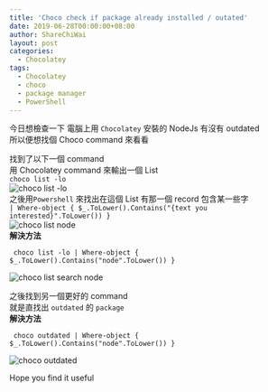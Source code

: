 ```yaml
---
title: 'Choco check if package already installed / outated'
date: 2019-06-28T00:00:00+08:00
author: ShareChiWai
layout: post
categories:
  - Chocolatey
tags:
  - Chocolatey
  - choco
  - package manager
  - PowerShell
---
```


今日想檢查一下 電腦上用 `Chocolatey` 安裝的 NodeJs 有沒有 outdated  
所以便想找個 Choco command 來看看  

找到了以下一個 command  
用 Chocolatey command 來輸出一個 List  
`choco list -lo`  
![choco list -lo](/img/2019/choco-list-lo.png 'choco list -lo')  
之後用`Powershell` 來找出在這個 List 有那一個 record 包含某一些字  
`| Where-object { $_.ToLower().Contains("{text you interested}".ToLower()) }`  
![choco list node](/img/2019/choco-outdated.png 'choco list node')  
**解決方法**  

```
 choco list -lo | Where-object { $_.ToLower().Contains("node".ToLower()) }
```

![choco list search node](/img/2019/choco-list-search-node.png 'choco list search node')  

之後找到另一個更好的 command  
就是直找出 `outdated` 的 `package`  
**解決方法**  

```
 choco outdated | Where-object { $_.ToLower().Contains("node".ToLower()) }
```

![choco outdated](/img/2019/choco-outdated.png 'choco outdated')  

Hope you find it useful  
